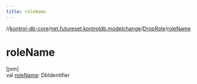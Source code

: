 ```yaml
---
title: roleName
---
```

//[kontrol-db-core](../../../index.html)/[net.futureset.kontroldb.modelchange](../index.html)/[DropRole](index.html)/[roleName](role-name.html)



# roleName



[jvm]\
val [roleName](role-name.html): DbIdentifier




